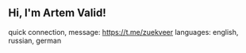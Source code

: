 

## Hi, I'm Artem Valid! 

quick connection, message: https://t.me/zuekveer
languages:                 english, russian, german
